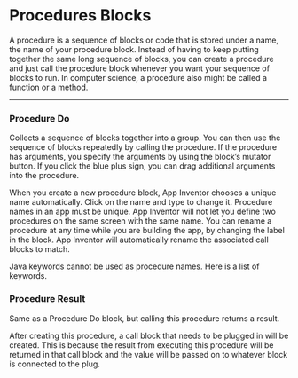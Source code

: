 # Procedures Blocks

A procedure is a sequence of blocks or code that is stored under a name, the name of your procedure block. Instead of having to keep putting together the same long sequence of blocks, you can create a procedure and just call the procedure block whenever you want your sequence of blocks to run. In computer science, a procedure also might be called a function or a method.

---

### Procedure Do

<div id = "procedures_defnoreturn" type = "ai-2-block"></div> 

Collects a sequence of blocks together into a group. You can then use the sequence of blocks repeatedly by calling the procedure. If the procedure has arguments, you specify the arguments by using the block’s mutator button. If you click the blue plus sign, you can drag additional arguments into the procedure.

When you create a new procedure block, App Inventor chooses a unique name automatically. Click on the name and type to change it. Procedure names in an app must be unique. App Inventor will not let you define two procedures on the same screen with the same name. You can rename a procedure at any time while you are building the app, by changing the label in the block. App Inventor will automatically rename the associated call blocks to match.

Java keywords cannot be used as procedure names. Here is a list of keywords.

### Procedure Result

<div id = "procedures_defreturn" type = "ai-2-block"></div> 

Same as a Procedure Do block, but calling this procedure returns a result.

<div id = "procedures_callreturn" type = "ai-2-block"></div> 

After creating this procedure, a call block that needs to be plugged in will be created. This is because the result from executing this procedure will be returned in that call block and the value will be passed on to whatever block is connected to the plug.